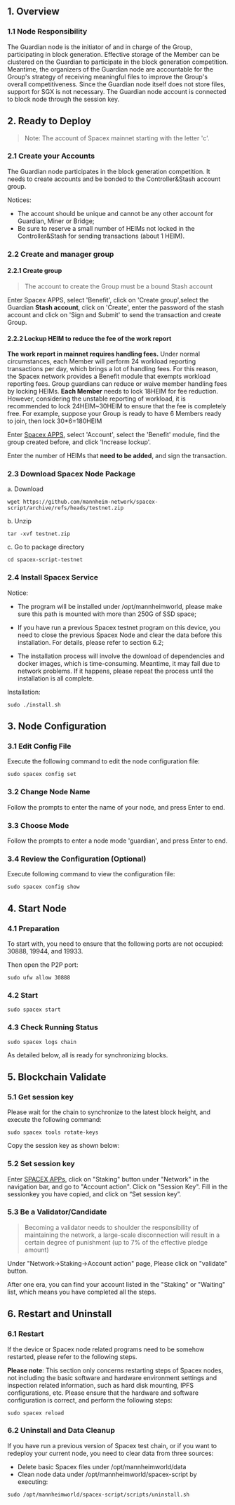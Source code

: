 ## 1. Overview

### 1.1 Node Responsibility

The Guardian node is the initiator of and in charge of the Group, participating in block generation. Effective storage of the Member can be clustered on the Guardian to participate in the block generation competition. Meantime, the organizers of the Guardian node are accountable for the Group's strategy of receiving meaningful files to improve the Group's overall competitiveness. Since the Guardian node itself does not store files, support for SGX is not necessary. The Guardian node account is connected to block node through the session key. 

## 2. Ready to Deploy

> Note: The account of Spacex mainnet starting with the letter 'c'.

### 2.1 Create your Accounts

The Guardian node participates in the block generation competition. It needs to create accounts and be bonded to the Controller&Stash account group. 

Notices:

* The account should be unique and cannot be any other account for Guardian, Miner or Bridge;
* Be sure to reserve a small number of HEIMs not locked in the Controller&Stash for sending transactions (about 1 HEIM).

### 2.2 Create and manager group

#### 2.2.1 Create group

> The account to create the Group must be a bound Stash account

Enter Spacex APPS, select 'Benefit', click on 'Create group',select the Guardian **Stash account**, click on 'Create', enter the password of the stash account and click on 'Sign and Submit' to send the transaction and create Group.

#### 2.2.2 Lockup HEIM to reduce the fee of the work report

**The work report in mainnet requires handling fees.** Under normal circumstances, each Member will perform 24 workload reporting transactions per day, which brings a lot of handling fees. For this reason, the Spacex network provides a Benefit module that exempts workload reporting fees. Group guardians can reduce or waive member handling fees by locking HEIMs. **Each Member** needs to lock 18HEIM for fee reduction. However, considering the unstable reporting of workload, it is recommended to lock 24HEIM~30HEIM to ensure that the fee is completely free. For example, suppose your Group is ready to have 6 Members ready to join, then lock 30*6=180HEIM

Enter [Spacex APPS](http://rubik.mannheim.world/#/explorer), select 'Account', select the 'Benefit' module, find the group created before, and click 'Increase lockup'.

Enter the number of HEIMs that **need to be added**, and sign the transaction.

### 2.3 Download Spacex Node Package

a. Download

```plain
wget https://github.com/mannheim-network/spacex-script/archive/refs/heads/testnet.zip
```
b. Unzip
```plain
tar -xvf testnet.zip
```
c. Go to package directory
```plain
cd spacex-script-testnet
```

### 2.4 Install Spacex Service

Notice:

* The program will be installed under /opt/mannheimworld, please make sure this path is mounted with more than 250G of SSD space;

* If you have run a previous Spacex testnet program on this device, you need to close the previous Spacex Node and clear the data before this installation. For details, please refer to section 6.2;

* The installation process will involve the download of dependencies and docker images, which is time-consuming. Meantime, it may fail due to network problems. If it happens, please repeat the process until the installation is all complete.

Installation:

```plain
sudo ./install.sh
```
## 3. Node Configuration

### 3.1 Edit Config File

Execute the following command to edit the node configuration file:

```plain
sudo spacex config set
```
### 3.2 Change Node Name

Follow the prompts to enter the name of your node, and press Enter to end.

### 3.3 Choose Mode

Follow the prompts to enter a node mode 'guardian', and press Enter to end.

### 3.4 Review the Configuration (Optional)

Execute following command to view the configuration file:

```plain
sudo spacex config show
```
## 4. Start Node

### 4.1 Preparation

To start with, you need to ensure that the following ports are not occupied: 30888, 19944, and 19933.

Then open the P2P port:

```plain
sudo ufw allow 30888
```
### 4.2 Start

```plain
sudo spacex start 
```
### 4.3 Check Running Status

```plain
sudo spacex logs chain
```
As detailed below, all is ready for synchronizing blocks. 

## 5. Blockchain Validate

### 5.1 Get session key

Please wait for the chain to synchronize to the latest block height, and execute the following command:

```plain
sudo spacex tools rotate-keys
```
Copy the session key as shown below:

### 5.2  Set session key

Enter [SPACEX APPs](http://rubik.mannheim.world/#/explorer), click on "Staking" button under "Network" in the navigation bar, and go to "Account action". Click on "Session Key".
Fill in the sessionkey you have copied, and click on “Set session key”.

### 5.3 Be a Validator/Candidate

> Becoming a validator needs to shoulder the responsibility of maintaining the network, a large-scale disconnection will result in a certain degree of punishment (up to 7% of the effective pledge amount)

Under "Network->Staking->Account action" page, Please click on "validate" button.

After one era, you can find your account listed in the "Staking" or "Waiting" list, which means you have completed all the steps.

## 6. Restart and Uninstall

### 6.1 Restart

If the device or Spacex node related programs need to be somehow restarted, please refer to the following steps. 

**Please note**: This section only concerns restarting steps of Spacex nodes, not including the basic software and hardware environment settings and inspection related information, such as hard disk mounting, IPFS configurations, etc. Please ensure that the hardware and software configuration is correct, and perform the following steps:

```plain
sudo spacex reload
```
### 6.2 Uninstall and Data Cleanup

If you have run a previous version of Spacex test chain, or if you want to redeploy your current node, you need to clear data from three sources:

* Delete basic Spacex files under /opt/mannheimworld/data
* Clean node data under /opt/mannheimworld/spacex-script by executing:

```plain
sudo /opt/mannheimworld/spacex-script/scripts/uninstall.sh
```